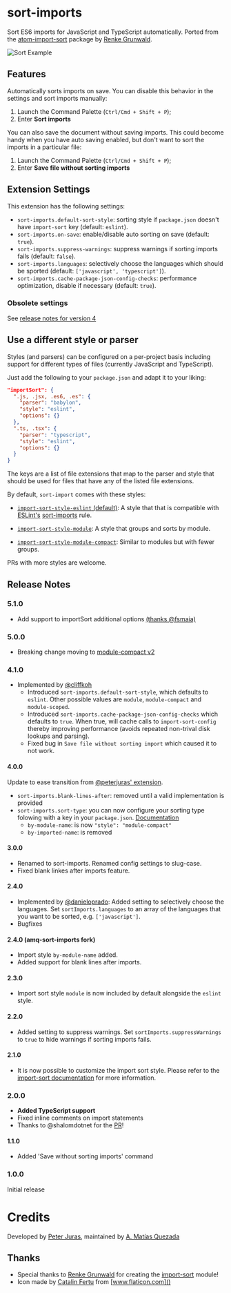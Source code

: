 # sort-imports

Sort ES6 imports for JavaScript and TypeScript automatically.
Ported from the [atom-import-sort](https://atom.io/packages/atom-import-sort) package by [Renke Grunwald](https://github.com/renke).

![Sort Example](https://i.imgur.com/XEzc7EU.gif)

## Features

Automatically sorts imports on save. You can disable this behavior in the settings and sort imports manually:

1. Launch the Command Palette (`Ctrl/Cmd + Shift + P`);
1. Enter **Sort imports**

You can also save the document without saving imports. This could become handy when you have auto saving enabled, but don't want to sort the imports in a particular file:

1. Launch the Command Palette (`Ctrl/Cmd + Shift + P`);
1. Enter **Save file without sorting imports**

## Extension Settings

This extension has the following settings:

* `sort-imports.default-sort-style`: sorting style if `package.json` doesn't have `import-sort` key (default: `eslint`).
* `sort-imports.on-save`: enable/disable auto sorting on save (default: `true`).
* `sort-imports.suppress-warnings`: suppress warnings if sorting imports fails (default: `false`).
* `sort-imports.languages`: selectively choose the languages which should be sported (default: `['javascript', 'typescript']`).
* `sort-imports.cache-package-json-config-checks`: performance optimization, disable if necessary (default: `true`).

### Obsolete settings

See [release notes for version 4](https://github.com/amatiasq/vsc-sort-imports#400)

## Use a different style or parser

Styles (and parsers) can be configured on a per-project basis including support for different types of files (currently JavaScript and TypeScript).

Just add the following to your `package.json` and adapt it to your liking:

```json
"importSort": {
  ".js, .jsx, .es6, .es": {
    "parser": "babylon",
    "style": "eslint",
    "options": {}
  },
  ".ts, .tsx": {
    "parser": "typescript",
    "style": "eslint",
    "options": {}
  }
}
```

The keys are a list of file extensions that map to the parser and style that should be used for files that have any of the listed file extensions.

By default, `sort-import` comes with these styles:

* [`import-sort-style-eslint` (default)](https://github.com/renke/import-sort/tree/master/packages/import-sort-style-eslint): A style that that is compatible with [ESLint's](http://eslint.org/) [sort-imports](https://eslint.org/docs/rules/sort-imports) rule.

* [`import-sort-style-module`](https://github.com/renke/import-sort/tree/master/packages/import-sort-style-module): A style that groups and sorts by module.

* [`import-sort-style-module-compact`](https://github.com/amatiasq/import-sort-style-module-compact): Similar to modules but with fewer groups.

PRs with more styles are welcome.

## Release Notes

### 5.1.0

* Add support to importSort additional options [(thanks @fsmaia)](https://github.com/amatiasq/vsc-sort-imports/pull/19)

### 5.0.0

* Breaking change moving to [module-compact v2](https://github.com/amatiasq/import-sort-style-module-compact)

### 4.1.0

* Implemented by [@cliffkoh](https://github.com/cliffkoh)
  * Introduced `sort-imports.default-sort-style`, which defaults to `eslint`. Other possible values are `module`, `module-compact` and `module-scoped`.
  * Introduced `sort-imports.cache-package-json-config-checks` which defaults to `true`. When true, will cache calls to `import-sort-config` thereby improving performance
  (avoids repeated non-trival disk lookups and parsing).
  * Fixed bug in `Save file without sorting import` which caused it to not work.

#### 4.0.0

Update to ease transition from [@peterjuras' extension](https://github.com/peterjuras/vsc-sort-imports).

* `sort-imports.blank-lines-after`: removed until a valid implementation is provided
* `sort-imports.sort-type`: you can now configure your sorting type folowing with a key in your `package.json`. [Documentation](https://github.com/renke/import-sort#using-a-different-style-or-parser)
  * `by-module-name`: is now `"style": "module-compact"`
  * `by-imported-name`: is removed

#### 3.0.0

- Renamed to sort-imports. Renamed config settings to slug-case.
- Fixed blank linkes after imports feature.

#### 2.4.0

- Implemented by [@danieloprado](https://github.com/danieloprado): Added setting to selectively choose the languages. Set `sortImports.languages` to an array of the languages that you want to be sorted, e.g. `['javascript']`.
- Bugfixes

#### 2.4.0 (amq-sort-imports fork)

- Import style `by-module-name` added.
- Added support for blank lines after imports.

#### 2.3.0

- Import sort style `module` is now included by default alongside the `eslint` style.

#### 2.2.0

- Added setting to suppress warnings. Set `sortImports.suppressWarnings` to `true` to hide warnings if sorting imports fails.

#### 2.1.0

- It is now possible to customize the import sort style. Please refer to the [import-sort documentation](https://github.com/renke/import-sort#using-a-different-style-or-parser) for more information.

### 2.0.0

- **Added TypeScript support**
- Fixed inline comments on import statements
- Thanks to @shalomdotnet for the [PR](https://github.com/peterjuras/vsc-sort-imports/pull/2)!

#### 1.1.0

- Added 'Save without sorting imports' command

### 1.0.0

Initial release


# Credits

Developed by [Peter Juras](https://github.com/peterjuras),
maintained by [A. Matías Quezada](https://github.com/amatiasq)

## Thanks

- Special thanks to [Renke Grunwald](https://github.com/renke) for creating the [import-sort](https://github.com/renke/import-sort) module!
- Icon made by [Catalin Fertu](http://www.flaticon.com/authors/catalin-fertu) from [www.flaticon.com]()
